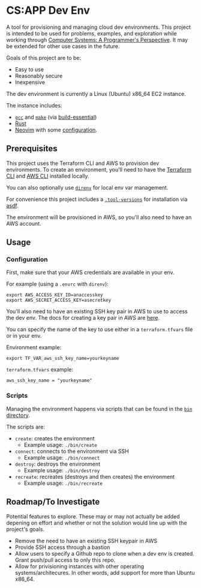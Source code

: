 # CS:APP Dev Env

A tool for provisioning and managing cloud dev environments. This project is intended to be used for problems,  examples, and exploration while working through [Computer Systems: A Programmer's Perspective](https://csapp.cs.cmu.edu/). It may be extended for other use cases in the future.

Goals of this project are to be:
* Easy to use
* Reasonably secure
* Inexpensive

The dev environment is currently a Linux (Ubuntu) x86_64 EC2 instance.

The instance includes:
* [`gcc`](https://gcc.gnu.org/) and [`make`](https://www.gnu.org/software/make/) (via [build-essential](https://packages.ubuntu.com/jammy/build-essential))
* [Rust](https://www.rust-lang.org/)
* [Neovim](https://neovim.io/) with some [configuration](https://gist.github.com/CDThomas/3532c223ee44383e991b3ee991df6866).

## Prerequisites

This project uses the Terraform CLI and AWS to provision dev environments. To create an environment, you'll need to have the [Terraform CLI](https://www.terraform.io/cli) and [AWS CLI](https://aws.amazon.com/cli/) installed locally.

You can also optionally use [`direnv`](https://direnv.net/) for local env var management.

For convenience this project includes a [`.tool-versions`](./.tool-versions) for installation via [asdf](https://asdf-vm.com/).

The environment will be provisioned in AWS, so you'll also need to have an AWS account.

## Usage

### Configuration

First, make sure that your AWS credentials are available in your env.

For example (using a `.envrc` with `direnv`):
```
export AWS_ACCESS_KEY_ID=anaccesskey
export AWS_SECRET_ACCESS_KEY=asecretkey
```

You'll also need to have an existing SSH key pair in AWS to use to access the dev env. The docs for creating a key pair in AWS are [here](https://docs.aws.amazon.com/AWSEC2/latest/UserGuide/create-key-pairs.html).

You can specify the name of the key to use either in a `terraform.tfvars` file or in your env.

Environment example:
```
export TF_VAR_aws_ssh_key_name=yourkeyname
```

`terraform.tfvars` example:
```
aws_ssh_key_name = "yourkeyname"
```

### Scripts

Managing the environment happens via scripts that can be found in the [`bin` directory](./bin/).

The scripts are:
* `create`: creates the environment
  * Example usage: `./bin/create`
* `connect`: connects to the environment via SSH
  * Example usage: `./bin/connect`
* `destroy`: destroys the environment
  * Example usage: `./bin/destroy`
* `recreate`: recreates (destroys and then creates) the environment
  * Example usage: `./bin/recreate`

## Roadmap/To Investigate

Potential features to explore. These may or may not actually be added depening on effort and whether or not the solution would line up with the project's goals.

* Remove the need to have an existing SSH keypair in AWS
* Provide SSH access through a bastion
* Allow users to specify a Github repo to clone when a dev env is created. Grant push/pull access to only this repo.
* Allow for privisioning instances with other operating systems/architecures. In other words, add support for more than Ubuntu x86_64.
